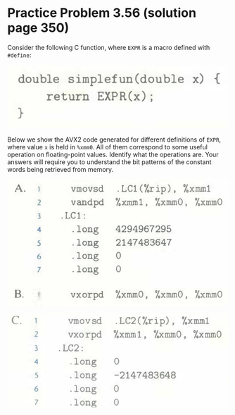 # Practice Problem 3.56 (solution page 350)
Consider the following C function, where `EXPR` is a macro defined with `#define`:

![](./images/3.56.png)

Below we show the AVX2 code generated for different definitions of `EXPR`, where value `x` is held in `%xmm0`. All of them correspond to some useful operation on floating-point values. Identify what the operations are. Your answers will require you to understand the bit patterns of the constant words being retrieved from memory.

![](./images/3.56_2.png)

![](./images/3.56_3.png)